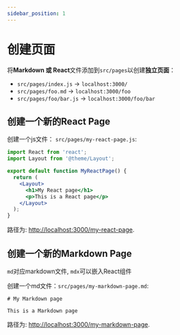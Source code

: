 ```yaml
---
sidebar_position: 1
---
```


# 创建页面

将**Markdown 或 React**文件添加到`src/pages`以创建**独立页面**：

- `src/pages/index.js` → `localhost:3000/`
- `src/pages/foo.md` → `localhost:3000/foo`
- `src/pages/foo/bar.js` → `localhost:3000/foo/bar`

## 创建一个新的React Page

创建一个js文件： `src/pages/my-react-page.js`:

```jsx title="src/pages/my-react-page.js"
import React from 'react';
import Layout from '@theme/Layout';

export default function MyReactPage() {
  return (
    <Layout>
      <h1>My React page</h1>
      <p>This is a React page</p>
    </Layout>
  );
}
```

路径为:  [http://localhost:3000/my-react-page](http://localhost:3000/my-react-page).

## 创建一个新的Markdown Page

`md`对应markdown文件, `mdx`可以嵌入React组件

创建一个md文件：`src/pages/my-markdown-page.md`:

```mdx title="src/pages/my-markdown-page.md"
# My Markdown page

This is a Markdown page
```

路径为:   [http://localhost:3000/my-markdown-page](http://localhost:3000/my-markdown-page).
